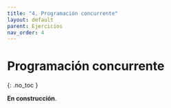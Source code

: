 ```yaml
---
title: "4. Programación concurrente"
layout: default
parent: Ejercicios
nav_order: 4
---
```


# Programación concurrente
{: .no_toc }

<!--
## Índice
{: .no_toc .text-delta }

1. Índice
{:toc}
-->

**En construcción**.
